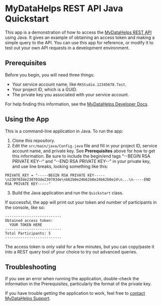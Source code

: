 
# MyDataHelps REST API Java Quickstart

This app is a demonstration of how to access the [MyDataHelps REST API](https://developer.mydatahelps.org/) using Java. It gives an example of obtaining an access token and making a simple query to the API. You can use this app for reference, or modify it to test out your own API requests in a development environment.

## Prerequisites

Before you begin, you will need three things:

* Your service account name, like `RKStudio.12345678.Test`.
* Your project ID, which is a GUID.
* The private key you associated with your service account.

For help finding this information, see the [MyDataHelps Developer Docs](https://developer.mydatahelps.org/api/quickstart.html).

## Using the App

This is a command-line application in Java. To run the app:

1. Clone this repository.
2. Edit the `src/main/java/Config.java` file and fill in your project ID, service account name, and private key. See **Prerequisites** above for how to get this information. Be sure to include the begin/end tags “--BEGIN RSA PRIVATE KEY--“ and “--END RSA PRIVATE KEY--" in your private key, and use line breaks, looking something like this:

```
PRIVATE_KEY = "-----BEGIN RSA PRIVATE KEY-----\n230703de230703de230703de\nb62b0e24b62b0e24b62b0e24\n...\n-----END RSA PRIVATE KEY-----"
```

3. Build the Java application and run the `Quickstart` class.

If successful, the app will print out your token and number of participants in the console, like so:

```
--------------------------
Obtained access token:
  YOUR TOKEN HERE
--------------------------
Total Participants: 5
--------------------------
```

The access token is only valid for a few minutes, but you can copy/paste it into a REST query tool of your choice to try out advanced queries.

## Troubleshooting

If you see an error when running the application, double-check the information in the Prerequisites, particularly the format of the private key.

If you have trouble getting the application to work, feel free to [contact MyDataHelps Support](https://developer.mydatahelps.org/help.html).
